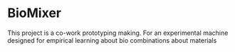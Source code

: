 # BioMixer
This project is a co-work prototyping making. For an experimental machine designed for empirical learning about bio combinations about materials
